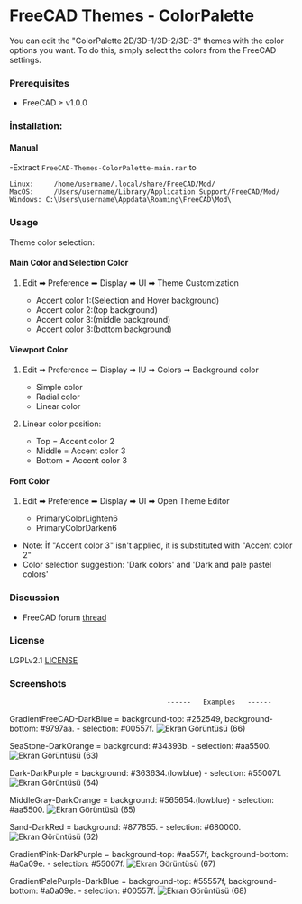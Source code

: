 # FreeCAD Themes - ColorPalette
You can edit the "ColorPalette 2D/3D-1/3D-2/3D-3" themes with the color options you want. To do this, simply select the colors from the FreeCAD settings.

### Prerequisites
* FreeCAD ≥ v1.0.0

### İnstallation:

#### Manual

  -Extract `FreeCAD-Themes-ColorPalette-main.rar` to
   ```
   Linux:     /home/username/.local/share/FreeCAD/Mod/
   MacOS:     /Users/username/Library/Application Support/FreeCAD/Mod/
   Windows: C:\Users\username\Appdata\Roaming\FreeCAD\Mod\
   ```

### Usage
Theme color selection:  
#### Main Color and Selection Color
1. Edit ➡ Preference ➡ Display ➡ UI ➡ Theme Customization


   - Accent color 1:(Selection and Hover background)  
   - Accent color 2:(top background)  
   - Accent color 3:(middle background)  
   - Accent color 3:(bottom background)
   
#### Viewport Color
1. Edit ➡ Preference ➡ Display ➡ IU ➡ Colors ➡ Background color

   - Simple color  
   - Radial color  
   - Linear color
   
2. Linear color position:


   - Top    = Accent color 2  
   - Middle = Accent color 3  
   - Bottom = Accent color 3
   
#### Font Color  
   1. Edit ➡ Preference ➡ Display ➡ UI ➡ Open Theme Editor

       - PrimaryColorLighten6   
       - PrimaryColorDarken6



  
                          
   - Note: İf "Accent color 3" isn't applied, it is substituted with "Accent color 2"
   - Color selection suggestion: 'Dark colors' and 'Dark and pale pastel colors'  

### Discussion
* FreeCAD forum [thread](https://forum.freecad.org/viewtopic.php?t=93274)

### License
LGPLv2.1 [LICENSE](LICENSE) 

### Screenshots
                                           ------   Examples   ------

GradientFreeCAD-DarkBlue =  background-top: #252549, background-bottom: #9797aa. - selection: #00557f.
![Ekran Görüntüsü (66)](https://github.com/user-attachments/assets/1b591f9c-2b0a-4df5-bcce-3898df0e7232)

SeaStone-DarkOrange =  background: #34393b. - selection: #aa5500.
![Ekran Görüntüsü (63)](https://github.com/user-attachments/assets/a377078a-d945-4312-9801-627e2b687168)

Dark-DarkPurple =  background: #363634.(lowblue) - selection: #55007f.
![Ekran Görüntüsü (64)](https://github.com/user-attachments/assets/a89d4c86-0baf-43a9-b254-e89c18c99587)

MiddleGray-DarkOrange =  background: #565654.(lowblue) - selection: #aa5500.
![Ekran Görüntüsü (65)](https://github.com/user-attachments/assets/d76cf028-aee4-4c34-b901-5049f26754e6)

Sand-DarkRed =  background: #877855. - selection: #680000.
![Ekran Görüntüsü (62)](https://github.com/user-attachments/assets/71086e49-ecf8-4559-9313-e720ccaba54a)

GradientPink-DarkPurple =  background-top: #aa557f, background-bottom: #a0a09e. - selection: #55007f.
![Ekran Görüntüsü (67)](https://github.com/user-attachments/assets/7e28f295-d21d-42ad-9c9d-38fef67e8f8d)

GradientPalePurple-DarkBlue =  background-top: #55557f, background-bottom: #a0a09e. - selection: #00557f.
![Ekran Görüntüsü (68)](https://github.com/user-attachments/assets/0e461c22-7def-444b-a87b-fd9e4ad21370)
















